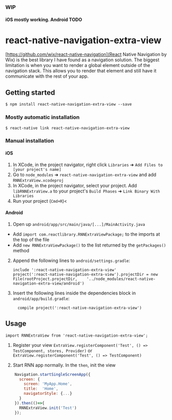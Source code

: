 
### WIP

#### iOS mostly working. Android TODO

# react-native-navigation-extra-view

[https://github.com/wix/react-native-navigation](React Native Navigation by Wix) is the best library I have found as a navigation solution. The biggest limitation is when  you want to render a global element outside of the navigation stack. This allows you to render that element and still have it communicate with the rest of your app.

## Getting started

`$ npm install react-native-navigation-extra-view --save`

### Mostly automatic installation

`$ react-native link react-native-navigation-extra-view`

### Manual installation


#### iOS

1. In XCode, in the project navigator, right click `Libraries` ➜ `Add Files to [your project's name]`
2. Go to `node_modules` ➜ `react-native-navigation-extra-view` and add `RNNExtraView.xcodeproj`
3. In XCode, in the project navigator, select your project. Add `libRNNExtraView.a` to your project's `Build Phases` ➜ `Link Binary With Libraries`
4. Run your project (`Cmd+R`)<

#### Android

1. Open up `android/app/src/main/java/[...]/MainActivity.java`
  - Add `import com.reactlibrary.RNNExtraViewPackage;` to the imports at the top of the file
  - Add `new RNNExtraViewPackage()` to the list returned by the `getPackages()` method
2. Append the following lines to `android/settings.gradle`:
  	```
  	include ':react-native-navigation-extra-view'
  	project(':react-native-navigation-extra-view').projectDir = new File(rootProject.projectDir, 	'../node_modules/react-native-navigation-extra-view/android')
  	```
3. Insert the following lines inside the dependencies block in `android/app/build.gradle`:
  	```
      compile project(':react-native-navigation-extra-view')
  	```


## Usage
```
import RNNExtraView from 'react-native-navigation-extra-view';
```

1. Register your view
 ```ExtraView.registerComponent('Test', () => TestComponent, stores, Provider)```
 or 
 ```ExtraView.registerComponent('Test', () => TestComponent)```

2. Start RNN app normally. In the `then`, init the view
```javascript
    Navigation.startSingleScreenApp({
      screen: {
        screen: 'MyApp.Home',
        title:  'Home',
        navigatorStyle: {...}
      }
    }).then(()=>{
      RNNExtraView.init('Test')
    });
```
  